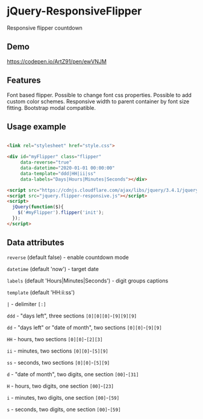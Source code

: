 # jQuery-ResponsiveFlipper
Responsive flipper countdown

## Demo
https://codepen.io/ArtZ91/pen/ewVNJM

## Features
Font based flipper. Possible to change font css properties.
Possible to add custom color schemes.
Responsive width to parent container by font size fitting.
Bootstrap modal compatible.

## Usage example

```HTML

<link rel="stylesheet" href="style.css">

<div id="myFlipper" class="flipper" 
     data-reverse="true"
     data-datetime="2020-01-01 00:00:00" 
     data-template="ddd|HH|ii|ss" 
     data-labels="Days|Hours|Minutes|Seconds"></div>

<script src="https://cdnjs.cloudflare.com/ajax/libs/jquery/3.4.1/jquery.min.js"></script>
<script src="jquery.flipper-responsive.js"></script>
<script>
  jQuery(function($){
    $('#myFlipper').flipper('init');
  });
</script>
```

## Data attributes

`reverse` (default false) - enable countdown mode

`datetime` (default 'now') - target date

`labels` (default 'Hours|Minutes|Seconds') - digit groups captions

`template` (default 'HH:ii:ss')

`|` - delimiter `[:]`

`ddd` - "days left", three sections `[0][0][0]`-`[9][9][9]`

`dd` - "days left" or "date of month", two sections `[0][0]`-`[9][9]`

`HH` - hours, two sections `[0][0]`-`[2][3]`

`ii` - minutes, two sections `[0][0]`-`[5][9]`

`ss` - seconds, two sections `[0][0]`-`[5][9]`

`d` - "date of month", two digits, one section `[00]`-`[31]`

`H` - hours, two digits, one section `[00]`-`[23]`

`i` - minutes, two digits, one section `[00]`-`[59]`

`s` - seconds, two digits, one section `[00]`-`[59]`
